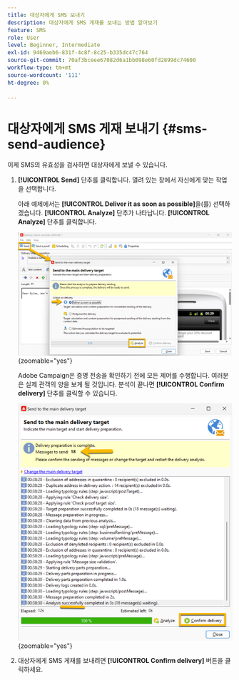 ```yaml
---
title: 대상자에게 SMS 보내기
description: 대상자에게 SMS 게재를 보내는 방법 알아보기
feature: SMS
role: User
level: Beginner, Intermediate
exl-id: 9469aeb6-831f-4c8f-8c25-b335dc47c764
source-git-commit: 70af3bceee67082d6a1bb098e60fd2899dc74600
workflow-type: tm+mt
source-wordcount: '111'
ht-degree: 0%

---
```


# 대상자에게 SMS 게재 보내기 {#sms-send-audience}

이제 SMS의 유효성을 검사하면 대상자에게 보낼 수 있습니다.

1. **[!UICONTROL Send]** 단추를 클릭합니다.
열려 있는 창에서 자신에게 맞는 작업을 선택합니다.

   아래 예제에서는 **[!UICONTROL Deliver it as soon as possible]**&#x200B;을(를) 선택하겠습니다. **[!UICONTROL Analyze]** 단추가 나타납니다. **[!UICONTROL Analyze]** 단추를 클릭합니다.

   ![](assets/send_action.png){zoomable="yes"}

   Adobe Campaign은 증명 전송을 확인하기 전에 모든 제어를 수행합니다. 여러분은 실제 관객의 양을 보게 될 것입니다. 분석이 끝나면 **[!UICONTROL Confirm delivery]** 단추를 클릭할 수 있습니다.

   ![](assets/send_analyze.png){zoomable="yes"}

1. 대상자에게 SMS 게재를 보내려면 **[!UICONTROL Confirm delivery]** 버튼을 클릭하세요.
